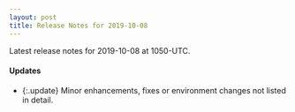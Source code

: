```yaml
---
layout: post
title: Release Notes for 2019-10-08
---
```


Latest release notes for 2019-10-08 at 1050-UTC.

<div class='updates' markdown='1'>

#### Updates

- {:.update} Minor enhancements, fixes or environment changes not listed in detail.

</div>


